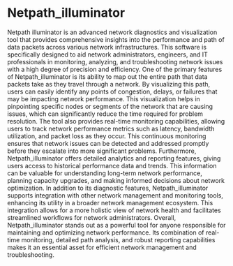 # Netpath_illuminator
Netpath illuminator is an advanced network diagnostics and visualization tool that provides comprehensive insights into the performance and path of data packets across various network infrastructures. This software is specifically designed to aid network administrators, engineers, and IT professionals in monitoring, analyzing, and troubleshooting network issues with a high degree of precision and efficiency.
One of the primary features of Netpath_illuminator is its ability to map out the entire path that data packets take as they travel through a network. By visualizing this path, users can easily identify any points of congestion, delays, or failures that may be impacting network performance. This visualization helps in pinpointing specific nodes or segments of the network that are causing issues, which can significantly reduce the time required for problem resolution.
The tool also provides real-time monitoring capabilities, allowing users to track network performance metrics such as latency, bandwidth utilization, and packet loss as they occur. This continuous monitoring ensures that network issues can be detected and addressed promptly before they escalate into more significant problems. Furthermore, Netpath_illuminator offers detailed analytics and reporting features, giving users access to historical performance data and trends. This information can be valuable for understanding long-term network performance, planning capacity upgrades, and making informed decisions about network optimization.
In addition to its diagnostic features, Netpath_illuminator supports integration with other network management and monitoring tools, enhancing its utility in a broader network management ecosystem. This integration allows for a more holistic view of network health and facilitates streamlined workflows for network administrators.
Overall, Netpath_illuminator stands out as a powerful tool for anyone responsible for maintaining and optimizing network performance. Its combination of real-time monitoring, detailed path analysis, and robust reporting capabilities makes it an essential asset for efficient network management and troubleshooting.
